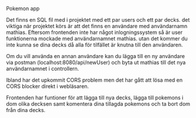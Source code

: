 Pokemon app


Det finns en SQL fil med i projektet med ett par users och ett par decks.
det viktiga när projektet körs är att det finns en användare med användarnamn mathias. Eftersom frontenden inte har något inlogningssystem så är user funktionerna mockade med användarnamnet mathias.
utan det kommer du inte kunna se dina decks då alla för tilfället är knutna till den användaren.

Om du vill använda en annan användare kan du lägga till en ny användare via postman (localhost:8080/api/newUser) och byta ut mathias till det nya användarnamnet i controllern.

Ibland har det upkommit CORS problem men det har gått att lösa med en CORS blocker direkt i webläsaren.

Frontenden har funtioner för att lägga till nya decks, lägga till pokemons i dom olika decksen samt komentera dina tillagda pokemons och ta bort dom från dina decks.
